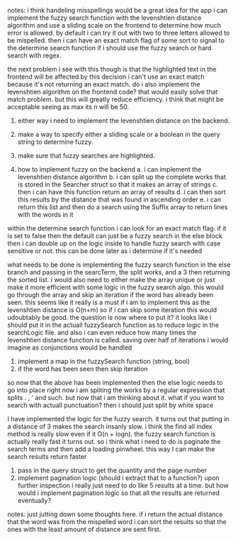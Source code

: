 notes: i think handeling misspellings would be a great idea for the app
i can implement the fuzzy search function with the levenshtien distance algorithm and use a sliding scale on the frontend to determine how much error is 
allowed. by default i can try it out with two to three letters allowed to be mispelled. then i can have an exact match flag of some sort to signal to 
the determine search function if i should use the fuzzy search or hard search with regex. 

the next problem i see with this though is that the highlighted text in the frontend will be affected by this decision
i can't use an exact match because it's not returning an exact match. do i also implement the levenshtien algorithm on the frontend code? 
that would easily solve that match problem. but this will greatly reduce efficiency. i think that might be acceptable seeing as max its n will be 50.

1. either way i need to implement the levenshtien distance on the backend.
2. make a way to specify either a sliding scale or a boolean in the query string to determine fuzzy.
3. make sure that fuzzy searches are highlighted.

1. how to implement fuzzy on the backend
  a. i can implement the levenshtien distance algorithm 
  b. i can split up the complete works that is stored in the Searcher struct so that it makes an array of strings
  c. then i can have this function return an array of results 
  d. i can then sort this results by the distance that was found in ascending order
  e. i can return this list and then do a search using the Suffix array to return lines with the words in it

  within the determine search function i can look for an exact match flag. if it is set to false then the default can just be a fuzzy search in the else block
  then i can double up on the logic inside to handle fuzzy search with case sensitive or not. this can be done later as i determine if it's needed

  what needs to be done is implementing the fuzzy search function in the else branch and passing in the searcTerm, the split works, and a 3
  then returning the sorted list. i would also need to either make the array unique or just make it more efficient with some logic in the fuzzy search algo. 
  this would go through the array and skip an iteration if the word has already been seen. this seems like it really is a must if i am to implement this
  as the levenshtien distance is O(n+m) so if i can skip some iteration this would udoubtably be good. the question is now where to put it? it looks like
  i should put it in the actuall fuzzySearch function as to reduce logic in the searchLogic file. and also i can even reduce how many times the levenshtien
  distance function is called. saving over half of iterations i would imagine as conjunctions would be handled
  1. implement a map in the fuzzySearch function (string, bool)
  2. if the word has been seen then skip iteration

  so now that the above has been implemented then the else logic needs to go into place right now i am spliting the works by a regular expression that splits
  . ,  ' and such. but now that i am thinking about it. what if you want to search with actuall punctuation? then i should just split by white space

  I have implemented the logic for the fuzzy search. it turns out that putting in a distance of 3 makes the search insanly slow. i think the find all index method
  is really slow even if it O(n + logn). the fuzzy search function is actually really fast it turns out. so i think what i need to do is paginate the search terms
  and then add a loading pinwheel. this way I can make the search results return faster  
  1. pass in the query struct to get the quantity and the page number
  2. implement pagination logic (should i extract that to a function?)
    upon further inspection i really just need to do like 5 results at a time. but how would i implement pagination logic so that all the results are returned
    eventually?

  

notes: just jutting down some thoughts here. if i return the actual distance that the word was from the mispelled word i can sort the results so that the ones
with the least amount of distance are sent first.
